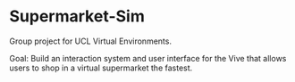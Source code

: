 # Supermarket-Sim

Group project for UCL Virtual Environments.

Goal: Build an interaction system and user interface for the Vive that allows users to shop in a virtual supermarket the fastest.
